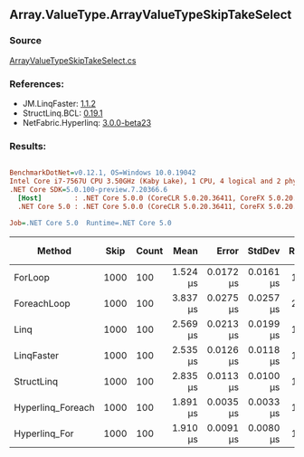 ﻿## Array.ValueType.ArrayValueTypeSkipTakeSelect

### Source
[ArrayValueTypeSkipTakeSelect.cs](../LinqBenchmarks/Array/ValueType/ArrayValueTypeSkipTakeSelect.cs)

### References:
- JM.LinqFaster: [1.1.2](https://www.nuget.org/packages/JM.LinqFaster/1.1.2)
- StructLinq.BCL: [0.19.1](https://www.nuget.org/packages/StructLinq.BCL/0.19.1)
- NetFabric.Hyperlinq: [3.0.0-beta23](https://www.nuget.org/packages/NetFabric.Hyperlinq/3.0.0-beta23)

### Results:
``` ini

BenchmarkDotNet=v0.12.1, OS=Windows 10.0.19042
Intel Core i7-7567U CPU 3.50GHz (Kaby Lake), 1 CPU, 4 logical and 2 physical cores
.NET Core SDK=5.0.100-preview.7.20366.6
  [Host]        : .NET Core 5.0.0 (CoreCLR 5.0.20.36411, CoreFX 5.0.20.36411), X64 RyuJIT
  .NET Core 5.0 : .NET Core 5.0.0 (CoreCLR 5.0.20.36411, CoreFX 5.0.20.36411), X64 RyuJIT

Job=.NET Core 5.0  Runtime=.NET Core 5.0  

```
|            Method | Skip | Count |     Mean |     Error |    StdDev | Ratio | RatioSD |  Gen 0 | Gen 1 | Gen 2 | Allocated |
|------------------ |----- |------ |---------:|----------:|----------:|------:|--------:|-------:|------:|------:|----------:|
|           ForLoop | 1000 |   100 | 1.524 μs | 0.0172 μs | 0.0161 μs |  1.00 |    0.00 |      - |     - |     - |         - |
|       ForeachLoop | 1000 |   100 | 3.837 μs | 0.0275 μs | 0.0257 μs |  2.52 |    0.03 | 0.0153 |     - |     - |      32 B |
|              Linq | 1000 |   100 | 2.569 μs | 0.0213 μs | 0.0199 μs |  1.69 |    0.02 | 0.1183 |     - |     - |     248 B |
|        LinqFaster | 1000 |   100 | 2.535 μs | 0.0126 μs | 0.0118 μs |  1.66 |    0.02 | 5.7678 |     - |     - |   12072 B |
|        StructLinq | 1000 |   100 | 2.835 μs | 0.0113 μs | 0.0100 μs |  1.86 |    0.02 | 0.0763 |     - |     - |     160 B |
| Hyperlinq_Foreach | 1000 |   100 | 1.891 μs | 0.0035 μs | 0.0033 μs |  1.24 |    0.01 |      - |     - |     - |         - |
|     Hyperlinq_For | 1000 |   100 | 1.910 μs | 0.0091 μs | 0.0080 μs |  1.25 |    0.02 |      - |     - |     - |         - |
